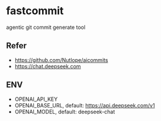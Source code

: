 # fastcommit
agentic git commit generate tool

## Refer
- https://github.com/Nutlope/aicommits
- https://chat.deepseek.com

## ENV
- OPENAI_API_KEY
- OPENAI_BASE_URL, default: https://api.deepseek.com/v1
- OPENAI_MODEL, default: deepseek-chat
